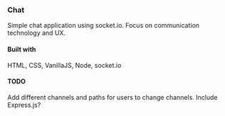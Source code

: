 ### Chat
Simple chat application using socket.io. Focus on communication technology and UX.

#### Built with
HTML, CSS, VanillaJS, Node, socket.io

#### TODO
Add different channels and paths for users to change channels. Include Express.js?
